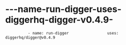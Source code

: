 # ---name-run-digger-uses-diggerhq-digger-v0.4.9-
              - name: run-digger                 uses: diggerhq/digger@v0.4.9             

